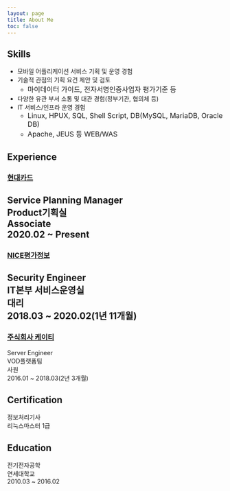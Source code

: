 ```yaml
---
layout: page
title: About Me
toc: false
---
```



## Skills

+ 모바일 어플리케이션 서비스 기획 및 운영 경험
+ 기술적 관점의 기획 요건 제안 및 검토
    - <font size=3>마이데이터 가이드, 전자서명인증사업자 평가기준 등</font>
+ 다양한 유관 부서 소통 및 대관 경험(정부기관, 협의체 등)
+ IT 서비스/인프라 운영 경험
    - <font size=3>Linux, HPUX, SQL, Shell Script, DB(MySQL, MariaDB, Oracle DB)</font>
    - <font size=3>Apache, JEUS 등 WEB/WAS </font>

## Experience
### [현대카드](/careers/2020/02/24/hyundai-card/)
Service Planning Manager<br>
Product기획실<br>
Associate<br>
2020.02 ~ Present<br>
---

### [NICE평가정보](/careers/2018/03/10/NICE-information/)
Security Engineer<br>
IT본부 서비스운영실<br>
대리<br>
2018.03 ~ 2020.02(1년 11개월)<br>
---
### [주식회사 케이티](/careers/2016/01/04/kt/)
Server Engineer<br>VOD플랫폼팀<br>사원<br>2016.01 ~ 2018.03(2년 3개월)<br>

## Certification
 
정보처리기사<br>
리눅스마스터 1급<br>

## Education

전기전자공학<br>
연세대학교<br>
2010.03 ~ 2016.02